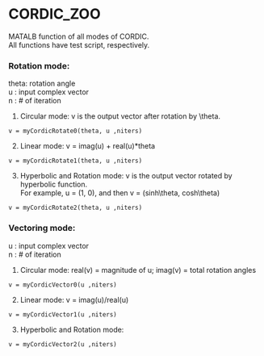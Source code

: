 # CORDIC_ZOO
MATALB function of all modes of CORDIC.  
All functions have test script, respectively.

### Rotation mode:
theta: rotation angle  
u    : input complex vector  
n    : # of iteration

1. Circular mode: v is the output vector after rotation by \theta.
```
v = myCordicRotate0(theta, u ,niters)
```

2. Linear mode: v = imag(u) + real(u)*theta
```
v = myCordicRotate1(theta, u ,niters)
```

3. Hyperbolic and Rotation mode: v is the output vector rotated by hyperbolic function.  
For example, u = (1, 0), and then v = (sinh\theta, cosh\theta)
```
v = myCordicRotate2(theta, u ,niters)
```

### Vectoring mode:
u    : input complex vector  
n    : # of iteration  

1. Circular mode: real(v) = magnitude of u; imag(v) = total rotation angles
```
v = myCordicVector0(u ,niters)
```

2. Linear mode: v = imag(u)/real(u)
```
v = myCordicVector1(u ,niters)
```

3. Hyperbolic and Rotation mode: 
```
v = myCordicVector2(u ,niters)
```
